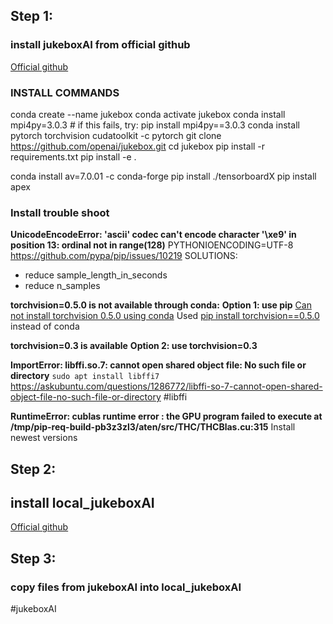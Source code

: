 
## Step 1:
### install jukeboxAI from official github
[Official github](https://github.com/openai/jukebox)

### INSTALL COMMANDS

conda create --name jukebox 
conda activate jukebox
conda install mpi4py=3.0.3 # if this fails, try: pip install mpi4py\==3.0.3
conda install pytorch torchvision cudatoolkit -c pytorch
git clone https://github.com/openai/jukebox.git
cd jukebox
pip install -r requirements.txt
pip install -e .

conda install av=7.0.01 -c conda-forge 
pip install ./tensorboardX
pip install apex

### Install trouble shoot

**UnicodeEncodeError: 'ascii' codec can't encode character '\xe9' in position 13: ordinal not in range(128)**
PYTHONIOENCODING=UTF-8
https://github.com/pypa/pip/issues/10219
SOLUTIONS:
- reduce sample_length_in_seconds
- reduce n_samples


**torchvision=0.5.0 is not available through conda:**
__Option 1: use pip__
[Can not install torchvision 0.5.0 using conda](https://discuss.pytorch.org/t/can-not-install-torchvision-0-5-0-using-conda/176542)
Used [pip install torchvision\==0.5.0](https://pypi.org/project/torchvision/0.5.0/) instead of conda

**torchvision=0.3 is available**
__Option 2: use torchvision=0.3__

**ImportError: libffi.so.7: cannot open shared object file: No such file or directory**
`sudo apt install libffi7`
https://askubuntu.com/questions/1286772/libffi-so-7-cannot-open-shared-object-file-no-such-file-or-directory
#libffi

**RuntimeError: cublas runtime error : the GPU program failed to execute at /tmp/pip-req-build-pb3z3zl3/aten/src/THC/THCBlas.cu:315**
Install newest versions 

## Step 2: 
## install local_jukeboxAI 
[Official github](https://github.com/xiscoding/local_jukeboxAI.git)


## Step 3:
### copy files from jukeboxAI into local_jukeboxAI

 #jukeboxAI  